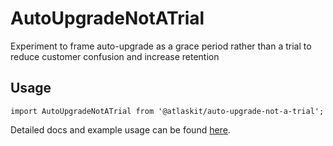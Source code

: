 # AutoUpgradeNotATrial

Experiment to frame auto-upgrade as a grace period rather than a trial to reduce customer confusion and increase retention

## Usage

`import AutoUpgradeNotATrial from '@atlaskit/auto-upgrade-not-a-trial';`

Detailed docs and example usage can be found [here](https://atlaskit.atlassian.com/packages/growth/auto-upgrade-not-a-trial).
